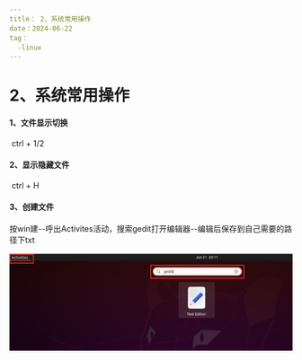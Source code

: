 ```yaml
---
title： 2、系统常用操作
date：2024-06-22
tag：
  -linux
---
```






# 2、系统常用操作



#### 	1、文件显示切换

​		ctrl + 1/2



#### 	2、显示隐藏文件

​		ctrl + H



#### 	3、创建文件

​	按win建--呼出Activites活动，搜索gedit打开编辑器--编辑后保存到自己需要的路径下txt

![image-20240622091334307](./../../../.vuepress/public/images/image-20240622091334307.png)







































































